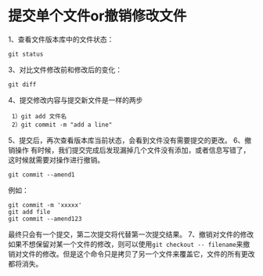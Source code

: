 # **提交单个文件or撤销修改文件**

1、查看文件版本库中的文件状态：

```
git status
```

3、对比文件修改前和修改后的变化：

```
git diff
```

4、提交修改内容与提交新文件是一样的两步

```
 1）git add 文件名
 2）git commit -m "add a line"
```

5、提交后，再次查看版本库当前状态，会看到文件没有需要提交的更改。 
6、撤销操作 
有时候，我们提交完成后发现漏掉几个文件没有添加，或者信息写错了，这时候就需要对操作进行撤销。

```
git commit --amend1
```

例如：

```
git commit -m 'xxxxx'
git add file
git commit --amend123
```

最终只会有一个提交，第二次提交将代替第一次提交结果。 
7、撤销对文件的修改 
如果不想保留对某一个文件的修改，则可以使用`git checkout -- filename`来撤销对文件的修改。但是这个命令只是拷贝了另一个文件来覆盖它，文件的所有更改都将消失。